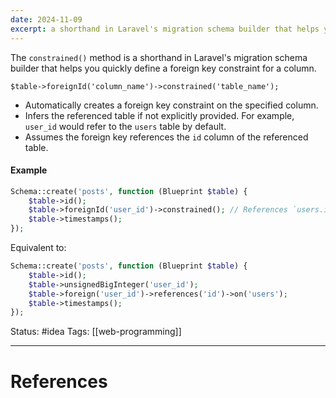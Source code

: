 ```yaml
---
date: 2024-11-09
excerpt: a shorthand in Laravel's migration schema builder that helps you quickly define a foreign key constraint for a column.
---
```

The `constrained()` method is a shorthand in Laravel's migration schema builder that helps you quickly define a foreign key constraint for a column.

`$table->foreignId('column_name')->constrained('table_name');`

- Automatically creates a foreign key constraint on the specified column.
- Infers the referenced table if not explicitly provided. For example, `user_id` would refer to the `users` table by default.
- Assumes the foreign key references the `id` column of the referenced table.

#### Example

```php
Schema::create('posts', function (Blueprint $table) {
    $table->id();
    $table->foreignId('user_id')->constrained(); // References `users.id` by default
    $table->timestamps();
});
```

Equivalent to:

```php
Schema::create('posts', function (Blueprint $table) {
    $table->id();
    $table->unsignedBigInteger('user_id');
    $table->foreign('user_id')->references('id')->on('users');
    $table->timestamps();
});
```

Status: #idea
Tags: [[web-programming]]

---
# References
